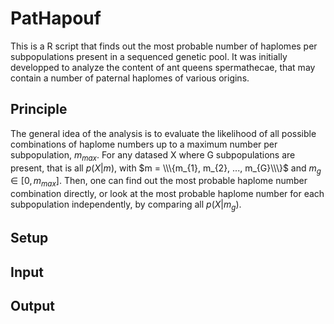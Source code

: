 # PatHapouf

This is a R script that finds out the most probable number of haplomes per subpopulations present in a sequenced genetic pool. It was initially developped to analyze the content of ant queens spermathecae, that may contain a number of paternal haplomes of various origins. 

## Principle

The general idea of the analysis is to evaluate the likelihood of all possible combinations of haplome numbers up to a maximum number per subpopulation, $m_{max}$. For any datased X where G subpopulations are present, that is all $p(X \vert m)$, with $m = \\\{m_{1}, m_{2}, ..., m_{G}\\\}$ and $m_{g} \in [0,m_{max}]$. Then, one can find out the most probable haplome number combination directly, or look at the most probable haplome number for each subpopulation independently, by comparing all $p(X \vert m_{g})$. 

## Setup
## Input
## Output
